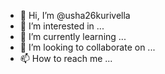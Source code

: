 - 👋 Hi, I’m @usha26kurivella
- 👀 I’m interested in ...
- 🌱 I’m currently learning ...
- 💞️ I’m looking to collaborate on ...
- 📫 How to reach me ...

<!---
usha26kurivella/usha26kurivella is a ✨ special ✨ repository because its `README.md` (this file) appears on your GitHub profile.
You can click the Preview link to take a look at your changes.
--->
